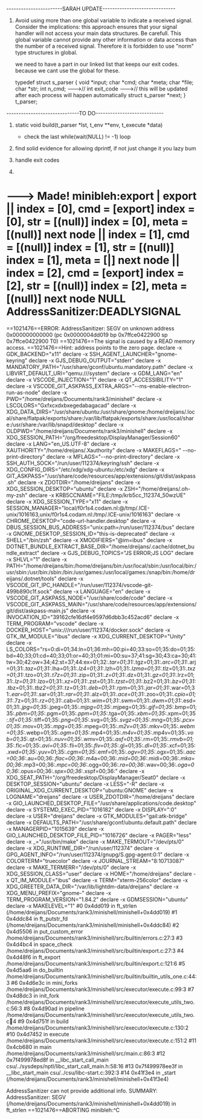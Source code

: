 -----------------------SARAH UPDATE------------------------------

1) 
    Avoid using more than one global variable to indicate a received signal. Consider
    the implications: this approach ensures that your signal handler will not access your
    main data structures.
    Be carefull. This global variable cannot provide any other
    information or data access than the number of a received signal.
    Therefore it is forbidden to use "norm" type structures in global.

    we need to have a part in our linked list that keeps our exit codes. because we cant use the global for these.

    typedef struct s_parser
    {
        void				*input;
        char				*cmd;
        char				*meta;
        char				*file;
        char				*str;
        int					n_cmd;
        --->// int					exit_code 
        --->// this will be updated after each process will happen automatically
        struct s_parser		*next;
    }				t_parser;

------------------------------TO DO----------------------------

1) 
    static void	build(t_parser *lst, t_env **env, t_execute *data)
     * check the last while(wait(NULL) != -1) loop

2) 
    find solid evidence for allowing dprintf, if not just change it you lazy bum

3) 
    handle exit codes

4) 

 ---> Made!
minibleh:export | export
||
index = [0], cmd = [export]
index = [0], str = [(null)]
index = [0], meta = [(null)]
next node
||
index = [1], cmd = [(null)]
index = [1], str = [(null)]
index = [1], meta = [|]
next node
||
index = [2], cmd = [export]
index = [2], str = [(null)]
index = [2], meta = [(null)]
next node
NULL
AddressSanitizer:DEADLYSIGNAL
=================================================================
==1021476==ERROR: AddressSanitizer: SEGV on unknown address 0x000000000000 (pc 0x0000004dd019 bp 0x7ffce0422900 sp 0x7ffce0422900 T0)
==1021476==The signal is caused by a READ memory access.
==1021476==Hint: address points to the zero page.
declare -x GDK_BACKEND="x11"
declare -x SSH_AGENT_LAUNCHER="gnome-keyring"
declare -x GJS_DEBUG_OUTPUT="stderr"
declare -x MANDATORY_PATH="/usr/share/gconf/ubuntu.mandatory.path"
declare -x LIBVIRT_DEFAULT_URI="qemu:///system"
declare -x GDM_LANG="en"
declare -x VSCODE_INJECTION="1"
declare -x QT_ACCESSIBILITY="1"
declare -x VSCODE_GIT_ASKPASS_EXTRA_ARGS="--ms-enable-electron-run-as-node"
declare -x PWD="/home/dreijans/Documents/rank3/minishell"
declare -x LSCOLORS="Gxfxcxdxbxegedabagacad"
declare -x XDG_DATA_DIRS="/usr/share/ubuntu:/usr/share/gnome:/home/dreijans/.local/share/flatpak/exports/share:/var/lib/flatpak/exports/share:/usr/local/share:/usr/share:/var/lib/snapd/desktop"
declare -x OLDPWD="/home/dreijans/Documents/rank3/minishell"
declare -x XDG_SESSION_PATH="/org/freedesktop/DisplayManager/Session60"
declare -x LANG="en_US.UTF-8"
declare -x XAUTHORITY="/home/dreijans/.Xauthority"
declare -x MAKEFLAGS=" --no-print-directory"
declare -x MFLAGS="--no-print-directory"
declare -x SSH_AUTH_SOCK="/run/user/112374/keyring/ssh"
declare -x XDG_CONFIG_DIRS="/etc/xdg/xdg-ubuntu:/etc/xdg"
declare -x GIT_ASKPASS="/usr/share/code/resources/app/extensions/git/dist/askpass.sh"
declare -x ZDOTDIR="/home/dreijans"
declare -x XDG_SESSION_DESKTOP="ubuntu"
declare -x ZSH="/home/dreijans/.oh-my-zsh"
declare -x KRB5CCNAME="FILE:/tmp/krb5cc_112374_50wzUE"
declare -x XDG_SESSION_TYPE="x11"
declare -x SESSION_MANAGER="local/f0r1s4.codam.nl:@/tmp/.ICE-unix/1016163,unix/f0r1s4.codam.nl:/tmp/.ICE-unix/1016163"
declare -x CHROME_DESKTOP="code-url-handler.desktop"
declare -x DBUS_SESSION_BUS_ADDRESS="unix:path=/run/user/112374/bus"
declare -x GNOME_DESKTOP_SESSION_ID="this-is-deprecated"
declare -x SHELL="/bin/zsh"
declare -x XMODIFIERS="@im=ibus"
declare -x DOTNET_BUNDLE_EXTRACT_BASE_DIR="/home/dreijans/.cache/dotnet_bundle_extract"
declare -x GJS_DEBUG_TOPICS="JS ERROR;JS LOG"
declare -x SHLVL="1"
declare -x PATH="/home/dreijans/bin:/home/dreijans/bin:/usr/local/sbin:/usr/local/bin:/usr/sbin:/usr/bin:/sbin:/bin:/usr/games:/usr/local/games:/snap/bin:/home/dreijans/.dotnet/tools"
declare -x VSCODE_GIT_IPC_HANDLE="/run/user/112374/vscode-git-499b890c1f.sock"
declare -x LANGUAGE="en"
declare -x VSCODE_GIT_ASKPASS_NODE="/usr/share/code/code"
declare -x VSCODE_GIT_ASKPASS_MAIN="/usr/share/code/resources/app/extensions/git/dist/askpass-main.js"
declare -x INVOCATION_ID="39162cfe16df4e9597d6dbb3c452acd6"
declare -x TERM_PROGRAM="vscode"
declare -x DOCKER_HOST="unix:///run/user/112374/docker.sock"
declare -x GTK_IM_MODULE="ibus"
declare -x XDG_CURRENT_DESKTOP="Unity"
declare -x LS_COLORS="rs=0:di=01;34:ln=01;36:mh=00:pi=40;33:so=01;35:do=01;35:bd=40;33;01:cd=40;33;01:or=40;31;01:mi=00:su=37;41:sg=30;43:ca=30;41:tw=30;42:ow=34;42:st=37;44:ex=01;32:*.tar=01;31:*.tgz=01;31:*.arc=01;31:*.arj=01;31:*.taz=01;31:*.lha=01;31:*.lz4=01;31:*.lzh=01;31:*.lzma=01;31:*.tlz=01;31:*.txz=01;31:*.tzo=01;31:*.t7z=01;31:*.zip=01;31:*.z=01;31:*.dz=01;31:*.gz=01;31:*.lrz=01;31:*.lz=01;31:*.lzo=01;31:*.xz=01;31:*.zst=01;31:*.tzst=01;31:*.bz2=01;31:*.bz=01;31:*.tbz=01;31:*.tbz2=01;31:*.tz=01;31:*.deb=01;31:*.rpm=01;31:*.jar=01;31:*.war=01;31:*.ear=01;31:*.sar=01;31:*.rar=01;31:*.alz=01;31:*.ace=01;31:*.zoo=01;31:*.cpio=01;31:*.7z=01;31:*.rz=01;31:*.cab=01;31:*.wim=01;31:*.swm=01;31:*.dwm=01;31:*.esd=01;31:*.jpg=01;35:*.jpeg=01;35:*.mjpg=01;35:*.mjpeg=01;35:*.gif=01;35:*.bmp=01;35:*.pbm=01;35:*.pgm=01;35:*.ppm=01;35:*.tga=01;35:*.xbm=01;35:*.xpm=01;35:*.tif=01;35:*.tiff=01;35:*.png=01;35:*.svg=01;35:*.svgz=01;35:*.mng=01;35:*.pcx=01;35:*.mov=01;35:*.mpg=01;35:*.mpeg=01;35:*.m2v=01;35:*.mkv=01;35:*.webm=01;35:*.webp=01;35:*.ogm=01;35:*.mp4=01;35:*.m4v=01;35:*.mp4v=01;35:*.vob=01;35:*.qt=01;35:*.nuv=01;35:*.wmv=01;35:*.asf=01;35:*.rm=01;35:*.rmvb=01;35:*.flc=01;35:*.avi=01;35:*.fli=01;35:*.flv=01;35:*.gl=01;35:*.dl=01;35:*.xcf=01;35:*.xwd=01;35:*.yuv=01;35:*.cgm=01;35:*.emf=01;35:*.ogv=01;35:*.ogx=01;35:*.aac=00;36:*.au=00;36:*.flac=00;36:*.m4a=00;36:*.mid=00;36:*.midi=00;36:*.mka=00;36:*.mp3=00;36:*.mpc=00;36:*.ogg=00;36:*.ra=00;36:*.wav=00;36:*.oga=00;36:*.opus=00;36:*.spx=00;36:*.xspf=00;36:"
declare -x XDG_SEAT_PATH="/org/freedesktop/DisplayManager/Seat0"
declare -x DESKTOP_SESSION="ubuntu"
declare -x LESS="-R"
declare -x ORIGINAL_XDG_CURRENT_DESKTOP="ubuntu:GNOME"
declare -x LOGNAME="dreijans"
declare -x USER_ZDOTDIR="/home/dreijans"
declare -x GIO_LAUNCHED_DESKTOP_FILE="/usr/share/applications/code.desktop"
declare -x SYSTEMD_EXEC_PID="1016182"
declare -x DISPLAY=":0"
declare -x USER="dreijans"
declare -x GTK_MODULES="gail:atk-bridge"
declare -x DEFAULTS_PATH="/usr/share/gconf/ubuntu.default.path"
declare -x MANAGERPID="1015639"
declare -x GIO_LAUNCHED_DESKTOP_FILE_PID="1016726"
declare -x PAGER="less"
declare -x _="/usr/bin/make"
declare -x MAKE_TERMOUT="/dev/pts/0"
declare -x XDG_RUNTIME_DIR="/run/user/112374"
declare -x GPG_AGENT_INFO="/run/user/112374/gnupg/S.gpg-agent:0:1"
declare -x COLORTERM="truecolor"
declare -x JOURNAL_STREAM="8:10713087"
declare -x MAKE_TERMERR="/dev/pts/0"
declare -x XDG_SESSION_CLASS="user"
declare -x HOME="/home/dreijans"
declare -x QT_IM_MODULE="ibus"
declare -x TERM="xterm-256color"
declare -x XDG_GREETER_DATA_DIR="/var/lib/lightdm-data/dreijans"
declare -x XDG_MENU_PREFIX="gnome-"
declare -x TERM_PROGRAM_VERSION="1.84.2"
declare -x GDMSESSION="ubuntu"
declare -x MAKELEVEL="1"
    #0 0x4dd019 in ft_strlen (/home/dreijans/Documents/rank3/minishell/minishell+0x4dd019)
    #1 0x4ddc84 in ft_putstr_fd (/home/dreijans/Documents/rank3/minishell/minishell+0x4ddc84)
    #2 0x4d5506 in put_custom_error /home/dreijans/Documents/rank3/minishell/src/builtin/errors.c:27:3
    #3 0x4d4bc4 in space_check /home/dreijans/Documents/rank3/minishell/src/builtin/export.c:27:3
    #4 0x4d48f6 in ft_export /home/dreijans/Documents/rank3/minishell/src/builtin/export.c:121:6
    #5 0x4d5aa6 in do_builtin /home/dreijans/Documents/rank3/minishell/src/builtin/builtin_utils_one.c:44:3
    #6 0x4d6e3c in mini_forks /home/dreijans/Documents/rank3/minishell/src/executor/execute.c:99:3
    #7 0x4d8dc3 in init_fork /home/dreijans/Documents/rank3/minishell/src/executor/execute_utils_two.c:56:3
    #8 0x4d90ad in pipeline /home/dreijans/Documents/rank3/minishell/src/executor/execute_utils_two.c:100:4
    #9 0x4d751f in build /home/dreijans/Documents/rank3/minishell/src/executor/execute.c:130:2
    #10 0x4d7452 in execute /home/dreijans/Documents/rank3/minishell/src/executor/execute.c:151:2
    #11 0x4cb680 in main /home/dreijans/Documents/rank3/minishell/src/main.c:86:3
    #12 0x7f499978ed8f in __libc_start_call_main csu/../sysdeps/nptl/libc_start_call_main.h:58:16
    #13 0x7f499978ee3f in __libc_start_main csu/../csu/libc-start.c:392:3
    #14 0x41f3e4 in _start (/home/dreijans/Documents/rank3/minishell/minishell+0x41f3e4)

AddressSanitizer can not provide additional info.
SUMMARY: AddressSanitizer: SEGV (/home/dreijans/Documents/rank3/minishell/minishell+0x4dd019) in ft_strlen
==1021476==ABORTING
minibleh:^C